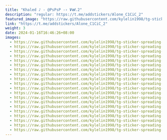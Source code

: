 ```yaml
---
title: "Khaled ♪ - @PsPsP -› 𝑽𝒐𝒍.2"
description: "regular: https://t.me/addstickers/Alone_C1CiC_2"
featured_image: "https://raw.githubusercontent.com/kylelin1998/tg-sticker-spreading-worldwide-images/main/img/027ce9d3-4517-4759-ae1e-7cc3a93c16db.jpg"
link: "https://t.me/addstickers/Alone_C1CiC_2"
weight: 3
date: 2024-01-16T16:46:26+08:00
images:
  - https://raw.githubusercontent.com/kylelin1998/tg-sticker-spreading-worldwide-images/main/img/027ce9d3-4517-4759-ae1e-7cc3a93c16db.jpg
  - https://raw.githubusercontent.com/kylelin1998/tg-sticker-spreading-worldwide-images/main/img/94588adb-5b06-4b8a-9389-d0fa2fd46115.jpg
  - https://raw.githubusercontent.com/kylelin1998/tg-sticker-spreading-worldwide-images/main/img/0d1e921f-351e-464c-a8b1-e6fd74097776.jpg
  - https://raw.githubusercontent.com/kylelin1998/tg-sticker-spreading-worldwide-images/main/img/f5fce7b6-cf2d-43e0-9f5c-3c9f31fa98e7.jpg
  - https://raw.githubusercontent.com/kylelin1998/tg-sticker-spreading-worldwide-images/main/img/8275018f-92cb-401f-a126-f3f0372a8224.jpg
  - https://raw.githubusercontent.com/kylelin1998/tg-sticker-spreading-worldwide-images/main/img/d0553281-180d-4ff1-a366-f8305f550cde.jpg
  - https://raw.githubusercontent.com/kylelin1998/tg-sticker-spreading-worldwide-images/main/img/8beccba4-7d0d-4a94-9d98-eea7e9a89b9b.jpg
  - https://raw.githubusercontent.com/kylelin1998/tg-sticker-spreading-worldwide-images/main/img/1f4ae08b-1ee6-43b0-b00c-b189d703cae6.jpg
  - https://raw.githubusercontent.com/kylelin1998/tg-sticker-spreading-worldwide-images/main/img/51a087a2-58f6-48f7-8906-dd47ea159de2.jpg
  - https://raw.githubusercontent.com/kylelin1998/tg-sticker-spreading-worldwide-images/main/img/417784e3-fee1-4148-bf65-6a0b2bc97b2a.jpg
  - https://raw.githubusercontent.com/kylelin1998/tg-sticker-spreading-worldwide-images/main/img/2524a189-7db9-4e5a-a9b4-667d6ffbabc8.jpg
  - https://raw.githubusercontent.com/kylelin1998/tg-sticker-spreading-worldwide-images/main/img/97541662-a8cd-41cf-b9e6-d489f161c4c2.jpg
  - https://raw.githubusercontent.com/kylelin1998/tg-sticker-spreading-worldwide-images/main/img/704495cf-2c56-4236-b582-790a17b2a0b4.jpg
  - https://raw.githubusercontent.com/kylelin1998/tg-sticker-spreading-worldwide-images/main/img/b574703a-b604-4019-8de2-9673eb414e74.jpg
  - https://raw.githubusercontent.com/kylelin1998/tg-sticker-spreading-worldwide-images/main/img/180e0fe5-d38a-4020-80b7-909683909289.jpg
  - https://raw.githubusercontent.com/kylelin1998/tg-sticker-spreading-worldwide-images/main/img/c73b577a-00bd-4469-9820-7522d2106c8b.jpg
  - https://raw.githubusercontent.com/kylelin1998/tg-sticker-spreading-worldwide-images/main/img/0e53195d-b956-44da-b55a-9e5e2c4a7e16.jpg
  - https://raw.githubusercontent.com/kylelin1998/tg-sticker-spreading-worldwide-images/main/img/bd2f7dc4-5d1f-48b1-a04e-6d5d218b17a0.jpg
  - https://raw.githubusercontent.com/kylelin1998/tg-sticker-spreading-worldwide-images/main/img/26e23bd4-20c4-4967-957d-a638b1e5fa60.jpg
  - https://raw.githubusercontent.com/kylelin1998/tg-sticker-spreading-worldwide-images/main/img/104af821-79ec-4a52-8b53-e02e31e71058.jpg
---
```

